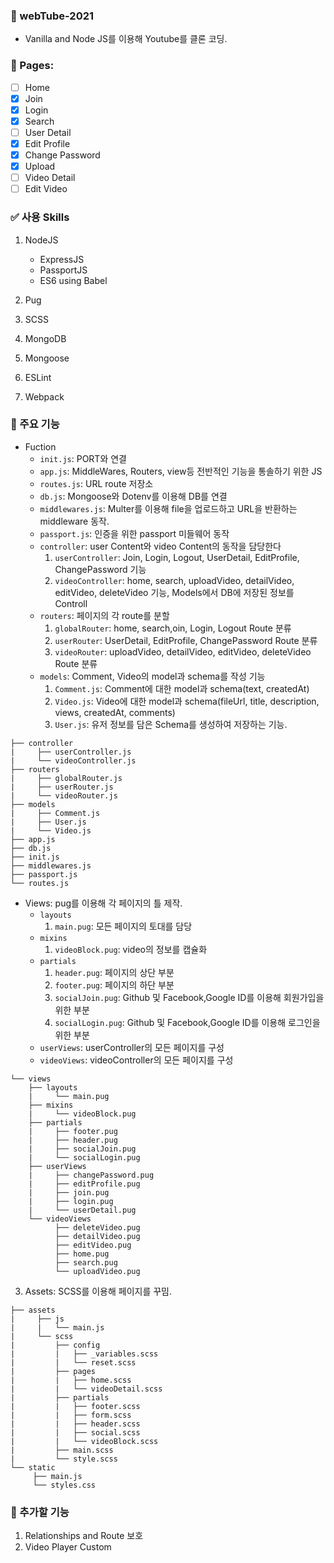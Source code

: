 ### 📖 webTube-2021

- Vanilla and Node JS를 이용해 Youtube를 클론 코딩.

### 📒 Pages:

- [ ] Home
- [x] Join
- [x] Login
- [x] Search
- [ ] User Detail
- [x] Edit Profile
- [x] Change Password
- [x] Upload
- [ ] Video Detail
- [ ] Edit Video

### ✅ 사용 Skills

1. NodeJS

   - ExpressJS
   - PassportJS
   - ES6 using Babel

2. Pug
3. SCSS
4. MongoDB
5. Mongoose
6. ESLint
7. Webpack

### 📕 주요 기능

- Fuction
  - `init.js`: PORT와 연결
  - `app.js`: MiddleWares, Routers, view등 전반적인 기능을 통솔하기 위한 JS
  - `routes.js`: URL route 저장소
  - `db.js`: Mongoose와 Dotenv를 이용해 DB를 연결
  - `middlewares.js`: Multer를 이용해 file을 업로드하고 URL을 반환하는 middleware 동작.
  - `passport.js`: 인증을 위한 passport 미들웨어 동작
  - `controller`: user Content와 video Content의 동작을 담당한다
    1. `userController`: Join, Login, Logout, UserDetail, EditProfile, ChangePassword 기능
    2. `videoController`: home, search, uploadVideo, detailVideo, editVideo, deleteVideo 기능, Models에서 DB에 저장된 정보를 Controll
  - `routers`: 페이지의 각 route를 분할
    1. `globalRouter`: home, search,oin, Login, Logout Route 분류
    2. `userRouter`: UserDetail, EditProfile, ChangePassword Route 분류
    3. `videoRouter`: uploadVideo, detailVideo, editVideo, deleteVideo Route 분류
  - `models`: Comment, Video의 model과 schema를 작성 기능
    1. `Comment.js`: Comment에 대한 model과 schema(text, createdAt)
    2. `Video.js`: Video에 대한 model과 schema(fileUrl, title, description, views, createdAt, comments)
    3. `User.js`: 유저 정보를 담은 Schema를 생성하여 저장하는 기능.

```
├── controller
|     ├── userController.js
|     └── videoController.js
├── routers
|     ├── globalRouter.js
|     ├── userRouter.js
|     └── videoRouter.js
├── models
|     ├── Comment.js
|     ├── User.js
|     └── Video.js
├── app.js
├── db.js
├── init.js
├── middlewares.js
├── passport.js
└── routes.js
```

- Views: pug를 이용해 각 페이지의 틀 제작.
  - `layouts`
    1. `main.pug`: 모든 페이지의 토대를 담당
  - `mixins`
    1. `videoBlock.pug`: video의 정보를 캡슐화
  - `partials`
    1. `header.pug`: 페이지의 상단 부분
    2. `footer.pug`: 페이지의 하단 부분
    3. `socialJoin.pug`: Github 및 Facebook,Google ID를 이용해 회원가입을 위한 부분
    4. `socialLogin.pug`: Github 및 Facebook,Google ID를 이용해 로그인을 위한 부분
  - `userViews`: userController의 모든 페이지를 구성
  - `videoViews`: videoController의 모든 페이지를 구성

```
└── views
    ├── layouts
    |     └── main.pug
    ├── mixins
    |     └── videoBlock.pug
    ├── partials
    |     ├── footer.pug
    |     ├── header.pug
    |     ├── socialJoin.pug
    |     └── socialLogin.pug
    ├── userViews
    |     ├── changePassword.pug
    |     ├── editProfile.pug
    |     ├── join.pug
    |     ├── login.pug
    |     └── userDetail.pug
    └── videoViews
          ├── deleteVideo.pug
          ├── detailVideo.pug
          ├── editVideo.pug
          ├── home.pug
          ├── search.pug
          └── uploadVideo.pug
```

3. Assets: SCSS를 이용해 페이지를 꾸밈.

```
├── assets
|     ├── js
|     |   └── main.js
|     └── scss
|         ├── config
|         |   ├── _variables.scss
|         |   └── reset.scss
|         ├── pages
|         |   ├── home.scss
|         |   └── videoDetail.scss
|         ├── partials
|         |   ├── footer.scss
|         |   ├── form.scss
|         |   ├── header.scss
|         |   ├── social.scss
|         |   └── videoBlock.scss
|         ├── main.scss
|         └── style.scss
└── static
     ├── main.js
     └── styles.css
```

### 📘 추가할 기능

1. Relationships and Route 보호
2. Video Player Custom
